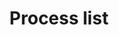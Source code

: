 ---
layout: pattern
categories: [patterns, process-list]
title: Process list
type: [sub-nav-item]
permalink: /patterns/process-list/
overview: Lorem ipsum dolor sit amet, consectetur adipiscing elit, sed do eiusmod tempor incididunt ut labore et dolore magna aliqua. Interdum velit euismod in pellentesque. 
description: |
    
usa-link: "https://designsystem.digital.gov/components/process-list/"
specification: |
#spec:

### Paths to view design and code... 
## designimg: can be used to show an image of the design until a coded version can be created. The htmlpath & csspath should be located in the pattens folder. Read more about creating coded components in /docs/creating-patterns 
# designimg: 

paragraph-class:
### additional style for paragraph element
li-class:
### additional style for process list item 
h4-class:
### additional style for h4 element
list:
 - title: Start a process
   content: Lorem ipsum dolor sit amet, consectetuer adipiscing elit. Morbi commodo, ipsum sed pharetra gravida, orci magna rhoncus neque.
   detail-list:
    - text: Lorem ipsum dolor sit amet, consectetuer adipiscing elit. Morbi commodo, ipsum sed pharetra gravida, orci magna rhoncus neque, id pulvinar odio lorem non turpis.
    - text: Nullam sit amet enim. Suspendisse id velit vitae ligula volutpat condimentum.
    - text: Aliquam erat volutpat. Sed quis velit.
 - title: Proceed to the second step
   content: Lorem ipsum dolor sit amet, consectetuer adipiscing elit. Morbi commodo, ipsum sed pharetra gravida, orci magna rhoncus neque, id pulvinar odio lorem non turpis. Nullam sit amet enim. Suspendisse id velit vitae ligula volutpat condimentum. Aliquam erat volutpat. Sed quis velit. Nulla facilisi. Nulla libero. Vivamus pharetra posuere sapien.
 - title: Complete the step-by-step process
   content: Nullam sit amet enim. Suspendisse id velit vitae ligula volutpat condimentum. Aliquam erat volutpat. Sed quis velit. Nulla facilisi. Nulla libero. Vivamus pharetra posuere sapien.
yml: |
  
  paragraph-class:
  ### additional style for paragraph element
  li-class:
  ### additional style for process list item 
  h4-class:
  ### additional style for h4 element
  list:
  - title: Start a process
    content: Lorem ipsum dolor sit amet, consectetuer adipiscing elit. Morbi commodo, ipsum sed pharetra gravida, orci magna rhoncus neque.
    detail-list:
      - text: Lorem ipsum dolor sit amet, consectetuer adipiscing elit. Morbi commodo, ipsum sed pharetra gravida, orci magna rhoncus neque, id pulvinar odio lorem non turpis.
      - text: Nullam sit amet enim. Suspendisse id velit vitae ligula volutpat condimentum.
      - text: Aliquam erat volutpat. Sed quis velit.
  - title: Proceed to the second step
    content: Lorem ipsum dolor sit amet, consectetuer adipiscing elit. Morbi commodo, ipsum sed pharetra gravida, orci magna rhoncus neque, id pulvinar odio lorem non turpis. Nullam sit amet enim. Suspendisse id velit vitae ligula volutpat condimentum. Aliquam erat volutpat. Sed quis velit. Nulla facilisi. Nulla libero. Vivamus pharetra posuere sapien.
  - title: Complete the step-by-step process
    content: Nullam sit amet enim. Suspendisse id velit vitae ligula volutpat condimentum. Aliquam erat volutpat. Sed quis velit. Nulla facilisi. Nulla libero. Vivamus pharetra posuere sapien.
  
jekyll: |

  "{% include patterns/process-list/process-list.md %}"
htmlpath: patterns/process-list/process-list.md
csspath: patterns/process-list/index.scss
---